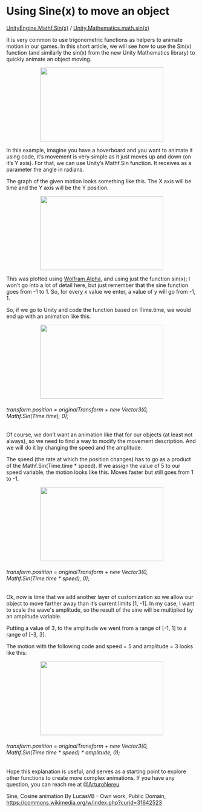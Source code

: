 # Using Sine(x) to move an object

[UnityEngine.Mathf.Sin(x)](https://docs.unity3d.com/ScriptReference/Mathf.Sin.html) / [Unity.Mathematics.math.sin(x)](https://github.com/Unity-Technologies/Unity.Mathematics)

It is very common to use trigonometric functions as helpers to animate motion in our games. In this short article, we will see how to use the Sin(x) function (and similarly the sin(x) from the new Unity Mathematics library) to quickly animate an object moving.

<p align="center">
<img src="https://user-images.githubusercontent.com/263776/51221479-454e5780-18ff-11e9-991b-07e0223f83dc.gif" width="325" height="195">
</p>
In this example, imagine you have a hoverboard and you want to animate it using code, it’s movement is very simple as it just moves up and down (on it’s Y axis). For that, we can use Unity’s Mathf.Sin function. It receives as a parameter the angle in radians. 

The graph of the given motion looks something like this. The X axis will be time and the Y axis will be the Y position.

<p align="center">
  <img src="https://user-images.githubusercontent.com/263776/51295635-2377d200-19de-11e9-98ba-fa0511e8ea45.PNG" width="325" height="195">
</p>

This was plotted using [Wolfram Alpha](https://www.wolframalpha.com/input/?i=sin(x)), and using just the function sin(x); I won’t go into a lot of detail here, but just remember that the sine function goes from -1 to 1. So, for every x value we enter, a value of y will go from -1, 1. 

So, if we go to Unity and code the function based on Time.time, we would end up with an animation like this.

<p align="center">
<img src= "https://user-images.githubusercontent.com/263776/51222960-86496a80-1905-11e9-8095-68280abf9fa9.gif" width="325" height="195">
</p>

###### transform.position = originalTransform + new Vector3(0, Mathf.Sin(Time.time), 0);

Of course, we don’t want an animation like that for our objects (at least not always), so we need to find a way to modify the movement description. And we will do it by changing the speed and the amplitude.

The speed (the rate at which the position changes) has to go as a product of the Mathf.Sin(Time.time * speed). If we assign the value of 5 to our speed variable, the motion looks like this. Moves faster but still goes from 1 to -1.

<p align="center">
<img src= "https://user-images.githubusercontent.com/263776/51222981-9d885800-1905-11e9-8105-08a358fabb09.gif" width="325" height="195">
</p>

###### transform.position = originalTransform + new Vector3(0, Mathf.Sin(Time.time * speed), 0);

Ok, now is time that we add another layer of customization so we allow our object to move farther away than it’s current limits [1, -1]. In my case, I want to scale the wave's amplitude, so the result of the sine will be multiplied by an amplitude variable.

Putting a value of 3, to the amplitude we went from a range of [-1, 1] to a range of [-3, 3].

The motion with the following code and speed = 5 and amplitude = 3 looks like this:

<p align="center">
<img src= "https://user-images.githubusercontent.com/263776/51222994-a9741a00-1905-11e9-8b46-8fd5ed65ff00.gif" width="325" height="195">
</p>

###### transform.position = originalTransform + new Vector3(0, Mathf.Sin(Time.time * speed) * amplitude, 0);

Hope this explanation is useful, and serves as a starting point to explore other functions to create more complex animations. If you have any question, you can reach me at [@ArturoNereu](https://twitter.com/arturonereu)

Sine, Cosine animation By LucasVB - Own work, Public Domain, https://commons.wikimedia.org/w/index.php?curid=31642523

